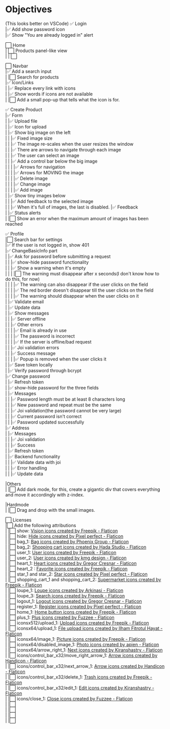 # Objectives

(This looks better on VSCode)
✅ Login  
|✅ Add show password icon  
|✅ Show "You are already logged in" alert

⬜️ Home  
| ⬜️ Products panel-like view  
| | ⬜️

⬜️ Navbar  
|✅ Add a search input  
| |⬜️ Search for products  
|✅ Icon/Links  
| |✅ Replace every link with icons  
| |✅ Show words if icons are not available  
| |⬜️ Add a small pop-up that tells what the icon is for.

✅ Create Product  
|✅ Form  
| |✅ Upload file  
| |✅ Icon for upload  
| |✅ Show big image on the left  
| | |✅ Fixed image size  
| | |✅ The image re-scales when the user resizes the window  
| | |✅ There are arrows to navigate through each image  
| | |✅ The user can select an image  
| | |✅ Add a control bar below the big image  
| | | |✅ Arrows for navigation  
| | | |✅ Arrows for MOVING the image  
| | | |✅ Delete image  
| | | |✅ Change image  
| | | |✅ Add image  
| |✅ Show tiny images below  
| | |✅ Add feedback to the selected image  
| | |✅ When it's full of images, the last is disabled.
|✅ Feedback  
| |✅ Status alerts  
| |⬜️ Show an error when the maximum amount of images has been reached

✅ Profile  
|⬜️ Search bar for settings  
|✅ If the user is not logged in, show 401  
|✅ ChangeBasicInfo part  
| |✅ Ask for password before submitting a request  
| | |✅ show-hide password functionality  
| | |✅ Show a warning when it's empty  
| | | |⬜️ The warning must disappear after x seconds(I don't know how to do this, for now)  
| | | |✅ The warning can also disappear if the user clicks on the field  
| | | |✅ The red border doesn't disappear till the user clicks on the field  
| | | |✅ The warning should disappear when the user clicks on it  
| |✅ Validate email  
| |✅ Update data  
| |✅ Show messages  
| | |✅ Server offline  
| | |✅ Other errors  
| | | |✅ Email is already in use  
| | | |✅ The password is incorrect  
| | | |✅ If the server is offline/bad request  
| | |✅ Joi validation errors  
| | |✅ Success message  
| | | |✅ Popup is removed when the user clicks it  
| |✅ Save token locally  
| |✅ Verify password through bcrypt  
|✅ Change password  
| |✅ Refresh token  
| |✅ show-hide password for the three fields  
| |✅ Messages  
| | |✅ Password length must be at least 8 characters long  
| | |✅ New password and repeat must be the same  
| | |✅ Joi validation(the password cannot be very large)  
| | |✅ Current password isn't correct  
| | |✅ Password updated successfully  
|✅ Address  
| |✅ Messages  
| | |✅ Joi validation  
| | |✅ Success  
| |✅ Refresh token  
| |✅ Backend functionality  
| | |✅ Validate data with joi  
| | |✅ Error handling  
| | |✅ Update data

|Others  
| |⬜️ Add dark mode, for this, create a gigantic div that covers everything
and move it accordingly with z-index.

|Hardmode  
| |⬜️ Drag and drop with the small images.

⬜️ Licenses  
|⬜️ Add the following attributions  
| |⬜️ show: <a href="https://www.flaticon.com/free-icons/vision" title="vision icons">Vision icons created by Freepik - Flaticon</a>  
| |⬜️ hide: <a href="https://www.flaticon.com/free-icons/hide" title="hide icons">Hide icons created by Pixel perfect - Flaticon</a>  
| |⬜️ bag_1: <a href="https://www.flaticon.com/free-icons/bag" title="bag icons">Bag icons created by Phoenix Group - Flaticon</a>  
| |⬜️ bag_2: <a href="https://www.flaticon.com/free-icons/shopping-cart" title="shopping cart icons">Shopping cart icons created by Hada Studio - Flaticon</a>  
| |⬜️ user_1: <a href="https://www.flaticon.com/free-icons/user" title="user icons">User icons created by Freepik - Flaticon</a>  
| |⬜️ user_2: <a href="https://www.flaticon.com/free-icons/user" title="user icons">User icons created by kmg design - Flaticon</a>  
| |⬜️ heart_1: <a href="https://www.flaticon.com/free-icons/heart" title="heart icons">Heart icons created by Gregor Cresnar - Flaticon</a>  
| |⬜️ heart_2 : <a href="https://www.flaticon.com/free-icons/favorite" title="favorite icons">Favorite icons created by Freepik - Flaticon</a>  
| |⬜️ star_1 and star_2: <a href="https://www.flaticon.com/free-icons/star" title="star icons">Star icons created by Pixel perfect - Flaticon</a>  
| |⬜️ shopping_cart_1 and shopping_cart_2: <a href="https://www.flaticon.com/free-icons/supermarket" title="supermarket icons">Supermarket icons created by Freepik - Flaticon</a>  
| |⬜️ loupe_1: <a href="https://www.flaticon.com/free-icons/loupe" title="loupe icons">Loupe icons created by Arkinasi - Flaticon</a>  
| |⬜️ loupe_3: <a href="https://www.flaticon.com/free-icons/search" title="search icons">Search icons created by Freepik - Flaticon</a>  
| |⬜️ logout_1: <a href="https://www.flaticon.com/free-icons/logout" title="logout icons">Logout icons created by Gregor Cresnar - Flaticon</a>  
| |⬜️ register_1: <a href="https://www.flaticon.com/free-icons/register" title="register icons">Register icons created by Pixel perfect - Flaticon</a>  
| |⬜️ home_1: <a href="https://www.flaticon.com/free-icons/home-button" title="home button icons">Home button icons created by Freepik - Flaticon</a>  
| |⬜️ plus_1: <a href="https://www.flaticon.com/free-icons/plus" title="plus icons">Plus icons created by Fuzzee - Flaticon</a>  
| |⬜️ iconsx512/upload_1: <a href="https://www.flaticon.com/free-icons/upload" title="upload icons">Upload icons created by Freepik - Flaticon</a>  
| |⬜️ iconsx64/upload_1: <a href="https://www.flaticon.com/free-icons/file-upload" title="file upload icons">File upload icons created by Ilham Fitrotul Hayat - Flaticon</a>  
| |⬜️ iconsx64/image_1: <a href="https://www.flaticon.com/free-icons/picture" title="picture icons">Picture icons created by Freepik - Flaticon</a>  
| |⬜️ iconsx64/disabled_image_1: <a href="https://www.flaticon.com/free-icons/photo" title="photo icons">Photo icons created by apien - Flaticon</a>  
| |⬜️ iconsx64/arrow_right_1: <a href="https://www.flaticon.com/free-icons/next" title="next icons">Next icons created by Kiranshastry - Flaticon</a>  
| |⬜️ icons/control_bar_x32/move_right_arrow_1: <a href="https://www.flaticon.com/free-icons/arrow" title="arrow icons">Arrow icons created by Handicon - Flaticon</a>  
| |⬜️ icons/control_bar_x32/next_arrow_1: <a href="https://www.flaticon.com/free-icons/arrow" title="arrow icons">Arrow icons created by Handicon - Flaticon</a>  
| |⬜️ icons/control_bar_x32/delete_1: <a href="https://www.flaticon.com/free-icons/trash" title="trash icons">Trash icons created by Freepik - Flaticon</a>  
| |⬜️ icons/control_bar_x32/edit_1: <a href="https://www.flaticon.com/free-icons/edit" title="edit icons">Edit icons created by Kiranshastry - Flaticon</a>  
| |⬜️ icons/close_1: <a href="https://www.flaticon.com/free-icons/close" title="close icons">Close icons created by Fuzzee - Flaticon</a>  
| |⬜️  
| |⬜️  
| |⬜️  
| |⬜️
